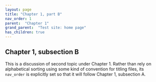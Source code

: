 ```yaml
---
layout: page
title: "Chapter 1, part B"
nav_order: 1
parent:  "Chapter 1"
grand_parent:  "Test site: home page"
has_children: true
---
```



## Chapter 1, subsection B

This is a discussion of second topic under Chapter 1.  Rather than rely on alphabetical sorting using some kind of convention for titling files, its `nav_order` is explicitly set so that it will follow Chapter 1, subsection A.
